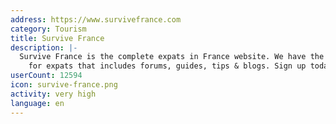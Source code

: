 ```yaml
---
address: https://www.survivefrance.com
category: Tourism
title: Survive France
description: |-
  Survive France is the complete expats in France website. We have the ultimate website
    for expats that includes forums, guides, tips & blogs. Sign up today!
userCount: 12594
icon: survive-france.png
activity: very high
language: en
---
```

